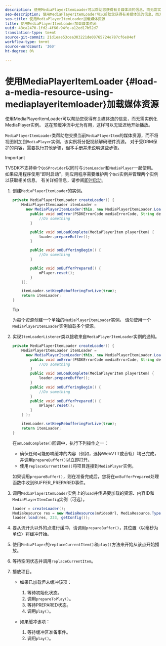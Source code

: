 ```yaml
---
description: 使用MediaPlayerItemLoader可以帮助您获得有关媒体流的信息，而无需实例化MediaPlayer实例。 这在预缓冲流中尤为有用，这样可以无延迟地开始播放。
seo-description: 使用MediaPlayerItemLoader可以帮助您获得有关媒体流的信息，而无需实例化MediaPlayer实例。 这在预缓冲流中尤为有用，这样可以无延迟地开始播放。
seo-title: 使用MediaPlayerItemLoader加载媒体资源
title: 使用MediaPlayerItemLoader加载媒体资源
uuid: 43ca2470-1fd2-4f66-94fe-a12ed17b52d7
translation-type: tm+mt
source-git-commit: 21d1eae53cea303221de00765724e787cf6e84ef
workflow-type: tm+mt
source-wordcount: '360'
ht-degree: 0%

---
```



# 使用MediaPlayerItemLoader {#load-a-media-resource-using-mediaplayeritemloader}加载媒体资源

使用MediaPlayerItemLoader可以帮助您获得有关媒体流的信息，而无需实例化MediaPlayer实例。 这在预缓冲流中尤为有用，这样可以无延迟地开始播放。

`MediaPlayerItemLoader`类帮助您交换当前`MediaPlayerItem`的媒体资源，而不将视图附加到`MediaPlayer`实例，该实例将分配视频解码硬件资源。 对于受DRM保护的内容，需要执行其他步骤，但本手册并未说明这些步骤。

>[!IMPORTANT]
>
>TVSDK不支持单个`QoSProvider`以同时与`itemLoader`和`MediaPlayer`一起使用。 如果应用程序使用“即时启动”，则应用程序需要维护两个`QoS`实例并管理两个实例以获取相关信息。 有关详细信息，请参阅[即时启动](../../content-playback-options/buffering-configuration/c-psdk-android-2.7-instant-on.md)。

1. 创建`MediaPlayerItemLoader`的实例。

   ```java
   private MediaPlayerItemLoader createLoader() { 
       MediaPlayerItemLoader itemLoader =   
         new MediaPlayerItemLoader(this, new MediaPlayerItemLoader.LoaderListener() { 
           public void onError(PSDKErrorCode mediaErrorCode, String description) { 
               //Do something 
           } 
   
           public void onLoadComplete(MediaPlayerItem playerItem) { 
               loader.prepareBuffer(); 
           } 
   
           public void onBufferingBegin() { 
               //Do something 
           } 
   
           public void onBufferPrepared() { 
               mPlayer.reset(); 
           }  
       }); 
   
       itemLoader.setKeepRebufferingForLive(true); 
       return itemLoader; 
   } 
   ```

   >[!TIP]
   >
   >为每个资源创建一个单独的`MediaPlayerItemLoader`实例。 请勿使用一个`MediaPlayerItemLoader`实例加载多个资源。

1. 实现`ItemLoaderListener`类以接收来自`MediaPlayerItemLoader`实例的通知。

   ```java
   private MediaPlayerItemLoader createLoader() { 
       MediaPlayerItemLoader itemLoader =   
         new MediaPlayerItemLoader(this, new MediaPlayerItemLoader.LoaderListener() { 
           public void onError(PSDKErrorCode mediaErrorCode, String description) { 
               //Do something 
           } 
           public void onLoadComplete(MediaPlayerItem playerItem) { 
               loader.prepareBuffer(); 
           } 
           public void onBufferingBegin() { 
               //Do something 
           } 
           public void onBufferPrepared() { 
               mPlayer.reset(); 
           }  
       } ); 
   
       itemLoader.setKeepRebufferingForLive(true); 
       return itemLoader; 
   }
   ```

   在`onLoadComplete()`回调中，执行下列操作之一：

   * 确保任何可能影响缓冲的内容（例如，选择WebVTT或音轨）均已完成，并调用`prepareBuffer()`以立即打开。
   * 使用`replaceCurrentItem()`将项目连接到`MediaPlayer`实例。

   如果调用`prepareBuffer()`，则在准备完成后，您将在`onBufferPrepared`处理函数中收到BUFFER_PREPARED事件。

1. 调用`MediaPlayerItemLoader`实例上的`load`并传递要加载的资源、内容ID和`MediaPlayerItemConfig`实例（可选）。

   ```java
   loader = createLoader(); 
   MediaResource res = new MediaResource(mVideoUrl, MediaResource.Type.HLS, metadata); 
   loader.load(res, 233, getConfig());
   ```

1. 要从流开头以外的点进行缓冲，请调用`prepareBuffer()`，其位置（以毫秒为单位）将缓冲开始。
1. 使用`MediaPlayer`的`replaceCurrentItem()`和`play()`方法来开始从该点开始播放。
1. 等待空闲状态并调用`replaceCurrentItem`。
1. 播放项目。

   * 如果已加载但未缓冲该项：

      1. 等待初始化状态。
      1. 调用`prepareToPlay()`。
      1. 等待PREPARED状态。
      1. 调用`play()`。
   * 如果缓冲该项：

      1. 等待缓冲区准备事件。
      1. 调用`play()`。